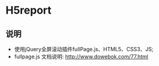 # H5report

## 说明
- 使用jQuery全屏滚动插件fullPage.js、HTML5、CSS3、JS;
- fullpage.js 文档说明: http://www.dowebok.com/77.html
